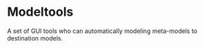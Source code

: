 Modeltools
======

A set of GUI tools who can automatically modeling meta-models to destination models.

